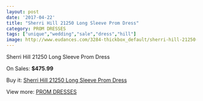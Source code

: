 ```yaml
---
layout: post
date: '2017-04-22'
title: "Sherri Hill 21250 Long Sleeve Prom Dress"
category: PROM DRESSES
tags: ["unique","wedding","sale","dress","hill"]
image: http://www.eudances.com/3284-thickbox_default/sherri-hill-21250-long-sleeve-prom-dress.jpg
---
```

Sherri Hill 21250 Long Sleeve Prom Dress

On Sales: **$475.99**
<a href="https://www.eudances.com/en/prom-dresses/1123-sherri-hill-21250-long-sleeve-prom-dress.html"><amp-img layout="responsive" width="600" height="600" src="//www.eudances.com/3284-thickbox_default/sherri-hill-21250-long-sleeve-prom-dress.jpg" alt="Sherri Hill 21250 Long Sleeve Prom Dress 0" /></a>
<a href="https://www.eudances.com/en/prom-dresses/1123-sherri-hill-21250-long-sleeve-prom-dress.html"><amp-img layout="responsive" width="600" height="600" src="//www.eudances.com/3286-thickbox_default/sherri-hill-21250-long-sleeve-prom-dress.jpg" alt="Sherri Hill 21250 Long Sleeve Prom Dress 1" /></a>
<a href="https://www.eudances.com/en/prom-dresses/1123-sherri-hill-21250-long-sleeve-prom-dress.html"><amp-img layout="responsive" width="600" height="600" src="//www.eudances.com/3285-thickbox_default/sherri-hill-21250-long-sleeve-prom-dress.jpg" alt="Sherri Hill 21250 Long Sleeve Prom Dress 2" /></a>

Buy it: [Sherri Hill 21250 Long Sleeve Prom Dress](https://www.eudances.com/en/prom-dresses/1123-sherri-hill-21250-long-sleeve-prom-dress.html "Sherri Hill 21250 Long Sleeve Prom Dress")

View more: [PROM DRESSES](https://www.eudances.com/en/13-prom-dresses "PROM DRESSES")